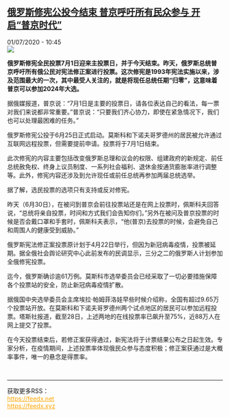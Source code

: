 <!--1593597319000-->
[俄罗斯修宪公投今结束 普京呼吁所有民众参与 开启“普京时代”](http://www.rfi.fr//cn/%E6%94%BF%E6%B2%BB/20200701-%E4%BF%84%E7%BD%97%E6%96%AF%E4%BF%AE%E5%AE%AA%E5%85%AC%E6%8A%95%E4%BB%8A%E7%BB%93%E6%9D%9F-%E6%99%AE%E4%BA%AC%E5%91%BC%E5%90%81%E6%89%80%E6%9C%89%E6%B0%91%E4%BC%97%E5%8F%82%E4%B8%8E-%E5%BC%80%E5%90%AF-%E6%99%AE%E4%BA%AC%E6%97%B6%E4%BB%A3)
------

<div>01/07/2020 - 10:45</div><img src="https://s.rfi.fr/media/display/ee9198c6-bb6e-11ea-a496-005056a964fe/w:310/p:16x9/russie-vladimirpoutine-vote_0.jpg"><p><strong>俄罗斯修宪全民投票7月1日迎来主投票日，并于今天结束。昨天，俄罗斯总统普京呼吁所有俄公民对宪法修正案进行投票。这次修宪是1993年宪法实施以来，涉及范围最大的一次，其中最受人关注的，就是将现任总统任期“归零”，这意味着普京可以参加2024年大选。</strong></p><div class="t-content__body u-clearfix"><div class="m-interstitial"></div><p>据俄媒报道，普京说：“7月1日是主要的投票日，请各位表达自己的看法，每一票对我们来说都非常重要。”普京说：“只要我们齐心协力，即使在紧急情况下，我们也可以处理最困难的任务。”</p><p>俄罗斯修宪公投于6月25日正式启动。莫斯科和下诺夫哥罗德州的居民被允许通过互联网远程投票，但需要提前申请。投票将于7月1日结束。</p><p>此次修宪的内容主要包括改变俄罗斯总理和议会的权限、组建政府的新规定、前任总统赦免权、终身上议员制度、一系列社会福利、退休金按通货膨胀率进行调整等。此外，修宪内容还涉及到允许现任或前任总统再参加两届总统选举。</p><p>据了解，选民投票的选项只有支持或反对修宪。</p><p>昨天（6月30日），在被问到普京会前往投票站还是在网上投票时，佩斯科夫回答说，“总统将亲自投票，时间和方式我们会告知你们。”另外在被问及普京投票的时候是否会戴口罩和手套时，佩斯科夫表示，“他(普京)去投票的时候，会避免自己和周围人的健康受到威胁。”</p><p>俄罗斯宪法修正案投票原计划于4月22日举行，但因为新冠病毒疫情，投票被延期。据全俄社会舆论研究中心此前发布的民调显示，三分之二的俄罗斯人计划参加全俄修宪投票。</p><p>迄今，俄罗斯确诊逾61万例。莫斯科市选举委员会已经采取了一切必要措施保障各个投票站的安全，防止新冠病毒疫情扩散。</p><p>据俄国中央选举委员会主席埃拉·帕姆菲洛娃早些时候介绍称，全国有超过9.65万个投票站开放。在莫斯科和下诺夫哥罗德州两个试点地区的居民可以参加远程投票。塔斯社报道，截至28日，上述两地的在线投票率已飙升至75%，近88万人在网上提交了投票。</p><p>在今天投票结束后，若修正案获得通过，新宪法将于计票结果公布之日起生效。专家分析，在疫情期间，上述投票率体现俄民众参与态度积极；修正案获通过是大概率事件，唯一的悬念是得票率。</p><div class="o-self-promo o-self-promo--nl o-self-promo--hidden" data-selfpromo-newsletter></div><div class="o-self-promo o-self-promo--app o-self-promo--hidden" data-selfpromo-app></div></div><br><hr><div>获取更多RSS：<br><a href="https://feedx.net" style="color:orange" target="_blank">https://feedx.net</a> <br><a href="https://feedx.xyz" style="color:orange" target="_blank">https://feedx.xyz</a><br></div>
